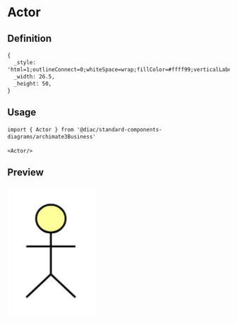 # Actor

## Definition

```
{
  _style: 'html=1;outlineConnect=0;whiteSpace=wrap;fillColor=#ffff99;verticalLabelPosition=bottom;verticalAlign=top;align=center;shape=mxgraph.archimate3.actor;',
  _width: 26.5,
  _height: 50,
}
```

## Usage

```
import { Actor } from '@diac/standard-components-diagrams/archimate3Business'

<Actor/>
```

## Preview

<img src="./actor.png" width="200"/>
